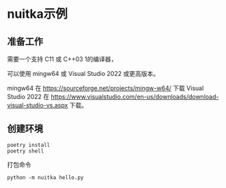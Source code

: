 # nuitka示例

## 准备工作

需要一个支持 C11 或 C++03 1的编译器，

可以使用 mingw64 或 Visual Studio 2022 或更高版本。

mingw64 在 https://sourceforge.net/projects/mingw-w64/ 下载
Visual Studio 2022 在  https://www.visualstudio.com/en-us/downloads/download-visual-studio-vs.aspx 下载。

## 创建环境

    poetry install
    poetry shell

打包命令

    python -m nuitka hello.py
